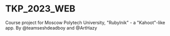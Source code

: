 # TKP_2023_WEB
Course project for Moscow Polytech University, "Rubylnik" - a "Kahoot"-like app. By @teamseshdeadboy and @ArtHazy
